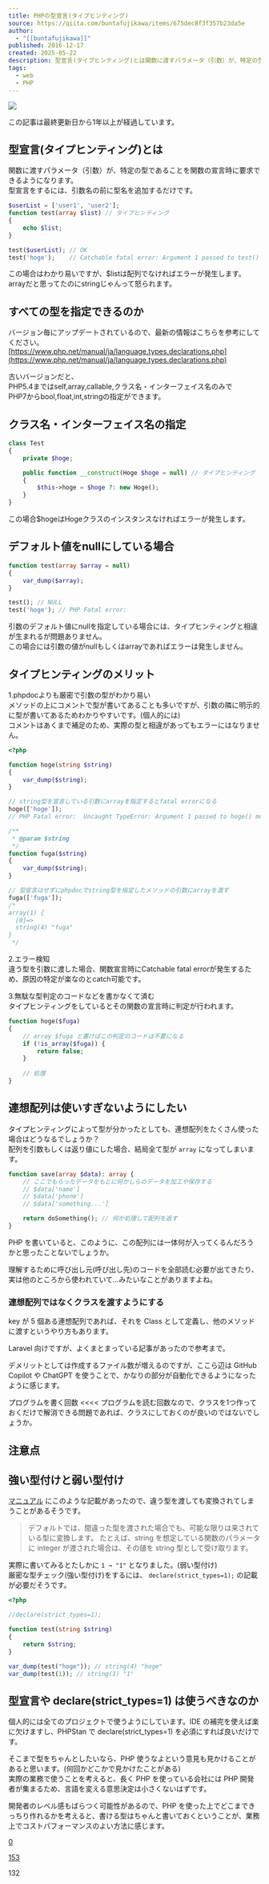 ```yaml
---
title: PHPの型宣言(タイプヒンティング)
source: https://qiita.com/buntafujikawa/items/675dec8f3f357b23da5e
author:
  - "[[buntafujikawa]]"
published: 2016-12-17
created: 2025-05-22
description: 型宣言(タイプヒンティング)とは関数に渡すパラメータ（引数）が、特定の型であることを関数の宣言時に要求できるようになります。型宣言をするには、引数名の前に型名を追加するだけです。$userLi…
tags:
  - web
  - PHP
---
```

![](https://relay-dsp.ad-m.asia/dmp/sync/bizmatrix?pid=c3ed207b574cf11376&d=x18o8hduaj&uid=3516551)

この記事は最終更新日から1年以上が経過しています。

## 型宣言(タイプヒンティング)とは

関数に渡すパラメータ（引数）が、特定の型であることを関数の宣言時に要求できるようになります。  
型宣言をするには、引数名の前に型名を追加するだけです。

```php
$userList = ['user1', 'user2'];
function test(array $list) // タイプヒンティング
{
    echo $list;
}

test($userList); // OK
test('hoge');    // Catchable fatal error: Argument 1 passed to test() must be of the type array, string given
```

この場合はわかり易いですが、$listは配列でなければエラーが発生します。  
arrayだと思ってたのにstringじゃんって怒られます。

## すべての型を指定できるのか

バージョン毎にアップデートされているので、最新の情報はこちらを参考にしてください。  
[https://www.php.net/manual/ja/language.types.declarations.php](https://www.php.net/manual/ja/language.types.declarations.php)

古いバージョンだと、  
PHP5.4まではself,array,callable,クラス名・インターフェイス名のみで  
PHP7からbool,float,int,stringの指定ができます。

## クラス名・インターフェイス名の指定

```php
class Test
{
    private $hoge;

    public function __construct(Hoge $hoge = null) // タイプヒンティング
    {
        $this->hoge = $hoge ?: new Hoge();
    }
}
```

この場合$hogeはHogeクラスのインスタンスなければエラーが発生します。

## デフォルト値をnullにしている場合

```php
function test(array $array = null)
{
    var_dump($array);
}

test(); // NULL
test('hoge'); // PHP Fatal error:
```

引数のデフォルト値にnullを指定している場合には、タイプヒンティングと相違が生まれるが問題ありません。  
この場合には引数の値がnullもしくはarrayであればエラーは発生しません。

## タイプヒンティングのメリット

1.phpdocよりも厳密で引数の型がわかり易い  
メソッドの上にコメントで型が書いてあることも多いですが、引数の隣に明示的に型が書いてあるためわかりやすいです。(個人的には)  
コメントはあくまで補足のため、実際の型と相違があってもエラーにはなりません。

```php
<?php

function hoge(string $string)
{
    var_dump($string);
}

// string型を宣言している引数にarrayを指定するとfatal errorになる
hoge(['hoge']);
// PHP Fatal error:  Uncaught TypeError: Argument 1 passed to hoge() must be of the type string, array given

/**
 * @param $string
 */
function fuga($string)
{
    var_dump($string);
}

// 型宣言はせずにphpdocでstring型を指定したメソッドの引数にarrayを渡す
fuga(['fuga']);
/*
array(1) {
  [0]=>
  string(4) "fuga"
}
 */
```

2.エラー検知  
違う型を引数に渡した場合、関数宣言時にCatchable fatal errorが発生するため、原因の特定が楽なのとcatch可能です。

3.無駄な型判定のコードなどを書かなくて済む  
タイプヒンティングをしているとその関数の宣言時に判定が行われます。

```php
function hoge($fuga)
{
    // array $fuga と書けばこの判定のコードは不要になる
    if (!is_array($fuga)) { 
        return false;
    }
    
    // 処理
}
```

## 連想配列は使いすぎないようにしたい

タイプヒンティングによって型が分かったとしても、連想配列をたくさん使った場合はどうなるでしょうか？  
配列を引数もしくは返り値にした場合、結局全て型が `array` になってしまいます。

```php
function save(array $data): array {
    // ここでもらったデータをもとに何かしらのデータを加工や保存する
    // $data['name']
    // $data['phone']
    // $data['something...']

    return doSomething(); // 何か処理して配列を返す
}
```

PHP を書いていると、このように、この配列には一体何が入ってくるんだろうかと思ったことないでしょうか。

理解するために呼び出し元(呼び出し先)のコードを全部読む必要が出てきたり、実は他のところから使われていて...みたいなことがありますよね。

### 連想配列ではなくクラスを渡すようにする

key が 5 個ある連想配列であれば、それを Class として定義し、他のメソッドに渡すというやり方もあります。

Laravel 向けですが、よくまとまっている記事があったので参考まで。

デメリットとしては作成するファイル数が増えるのですが、ここら辺は GitHub Copilot や ChatGPT を使うことで、かなりの部分が自動化できるようになったように感じます。

プログラムを書く回数 <<<< プログラムを読む回数なので、クラスを1つ作っておくだけで解消できる問題であれば、クラスにしておくのが良いのではないでしょうか。

## 注意点

## 強い型付けと弱い型付け

[マニュアル](http://php.net/manual/ja/functions.arguments.php#functions.arguments.type-declaration) にこのような記載があったので、違う型を渡しても変換されてしまうことがあるそうです。

> デフォルトでは、間違った型を渡された場合でも、可能な限りは来されている型に変換します。 たとえば、string を想定している関数のパラメータに integer が渡された場合は、その値を string 型として受け取ります。

実際に書いてみるとたしかに `1 → "1"` となりました。(弱い型付け)  
厳密な型チェック(強い型付け)をするには、 `declare(strict_types=1);` の記載が必要だそうです。

```php
<?php

//declare(strict_types=1);

function test(string $string)
{
    return $string;
}

var_dump(test("hoge")); // string(4) "hoge"
var_dump(test(1)); // string(1) "1"
```

## 型宣言や declare(strict\_types=1) は使うべきなのか

個人的には全てのプロジェクトで使うようにしています。IDE の補完を使えば楽に欠けますし、PHPStan で declare(strict\_types=1) を必須にすれば良いだけです。

そこまで型をちゃんとしたいなら、PHP 使うなよという意見も見かけることがあると思います。(何回かどこかで見かけたことがある)  
実際の業務で使うことを考えると、長く PHP を使っている会社には PHP 開発者が集まるため、言語を変える意思決定は小さくないはずです。

開発者のレベル感もばらつく可能性があるので、PHP を使った上でどこまできっちり作れるかを考えると、書ける型はちゃんと書いておくということが、業務上でコストパフォーマンスのよい方法に感じます。

[0](https://qiita.com/buntafujikawa/items/#comments)

[153](https://qiita.com/buntafujikawa/items/675dec8f3f357b23da5e/likers)

132
